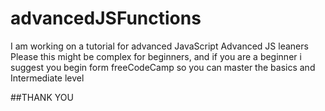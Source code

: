 # advancedJSFunctions

I am working on a tutorial for advanced JavaScript Advanced JS leaners
Please this might be complex for beginners, and if you are a beginner i suggest you begin form freeCodeCamp so you can master the basics and Intermediate level

##THANK YOU
